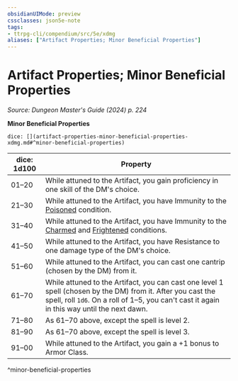 ```yaml
---
obsidianUIMode: preview
cssclasses: json5e-note
tags:
- ttrpg-cli/compendium/src/5e/xdmg
aliases: ["Artifact Properties; Minor Beneficial Properties"]
---
```

# Artifact Properties; Minor Beneficial Properties
*Source: Dungeon Master's Guide (2024) p. 224* 

**Minor Beneficial Properties**

`dice: [](artifact-properties-minor-beneficial-properties-xdmg.md#^minor-beneficial-properties)`

| dice: 1d100 | Property                                                                                                                                                                                                   |
| ----------- | ---------------------------------------------------------------------------------------------------------------------------------------------------------------------------------------------------------- |
| 01–20       | While attuned to the Artifact, you gain proficiency in one skill of the DM's choice.                                                                                                                       |
| 21–30       | While attuned to the Artifact, you have Immunity to the [Poisoned](conditions.md#Poisoned) condition.                                                                                                      |
| 31–40       | While attuned to the Artifact, you have Immunity to the [Charmed](conditions.md#Charmed) and [Frightened](conditions.md#Frightened) conditions.                                                            |
| 41–50       | While attuned to the Artifact, you have Resistance to one damage type of the DM's choice.                                                                                                                  |
| 51–60       | While attuned to the Artifact, you can cast one cantrip (chosen by the DM) from it.                                                                                                                        |
| 61–70       | While attuned to the Artifact, you can cast one level 1 spell (chosen by the DM) from it. After you cast the spell, roll `1d6`. On a roll of 1–5, you can't cast it again in this way until the next dawn. |
| 71–80       | As 61–70 above, except the spell is level 2.                                                                                                                                                               |
| 81–90       | As 61–70 above, except the spell is level 3.                                                                                                                                                               |
| 91–00       | While attuned to the Artifact, you gain a +1 bonus to Armor Class.                                                                                                                                         |
^minor-beneficial-properties